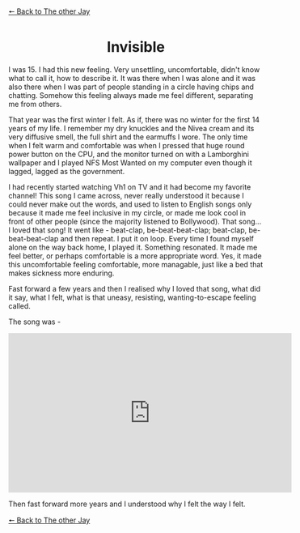 [&#129044; Back to The other Jay](https://dejay22kar.github.io/jay22kar/the-other-jay)

<h1 style="text-align: center;">Invisible</h1>

I was 15. I had this new feeling. Very unsettling, uncomfortable, didn't know what to call it, how to describe it. It was there when I was alone and it was also there when I was part of people standing in a circle having chips and chatting. Somehow this feeling always made me feel different, separating me from others. 

That year was the first winter I felt. As if, there was no winter for the first 14 years of my life. I remember my dry knuckles and the Nivea cream and its very diffusive smell, the full shirt and the earmuffs I wore. The only time when I felt warm and comfortable was when I pressed that huge round power button on the CPU, and the monitor turned on with a Lamborghini wallpaper and I played NFS Most Wanted on my computer even though it lagged, lagged as the government. 

I had recently started watching Vh1 on TV and it had become my favorite channel! This song I came across, never really understood it because I could never make out the words, and used to listen to English songs only because it made me feel inclusive in my circle, or made me look cool in front of other people (since the majority listened to Bollywood). That song... I loved that song! It went like - beat-clap, be-beat-beat-clap; beat-clap, be-beat-beat-clap and then repeat. I put it on loop. Every time I found myself alone on the way back home, I played it. Something resonated. It made me feel better, or perhaps comfortable is a more appropriate word. Yes, it made this uncomfortable feeling comfortable, more managable, just like a bed that makes sickness more enduring.

Fast forward a few years and then I realised why I loved that song, what did it say, what I felt, what is that uneasy, resisting, wanting-to-escape feeling called. 

The song was - 
<iframe width="560" height="315" src="https://www.youtube.com/embed/NVVrT_wNw_Y?si=m-fWqHTzm0q6xLGK" title="YouTube video player" frameborder="0" allow="accelerometer; autoplay; clipboard-write; encrypted-media; gyroscope; picture-in-picture; web-share" referrerpolicy="strict-origin-when-cross-origin" allowfullscreen></iframe>

Then fast forward more years and I understood why I felt the way I felt. 

[&#129044; Back to The other Jay](https://dejay22kar.github.io/jay22kar/the-other-jay)
